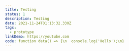 ```yaml
---
title: Testing
status: 1
description: Testing
date: 2021-11-24T01:13:32.330Z
tags:
  - prototype
linkDemo: https://youtube.com
code: function data() => {\n  console.log('Hello');\n}
---
```

